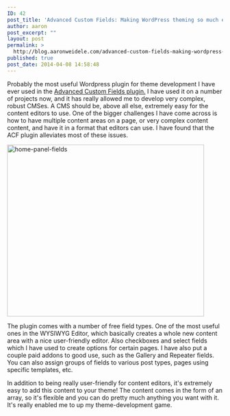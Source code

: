 ```yaml
---
ID: 42
post_title: 'Advanced Custom Fields: Making WordPress theming so much easier!'
author: aaron
post_excerpt: ""
layout: post
permalink: >
  http://blog.aaronweidele.com/advanced-custom-fields-making-wordpress-theming-so-much-easier/
published: true
post_date: 2014-04-08 14:58:48
---
```

Probably the most useful Wordpress plugin for theme development I have ever used in the <a href="http://www.advancedcustomfields.com/" target="_blank">Advanced Custom Fields plugin.</a> I have used it on a number of projects now, and it has really allowed me to develop very complex, robust CMSes. A CMS should be, above all else, extremely easy for the content editors to use. One of the bigger challenges I have come across is how to have multiple content areas on a page, or very complex content content, and have it in a format that editors can use. I have found that the ACF plugin alleviates most of these issues.

<a href="http://www.advancedcustomfields.com/"><img class="alignnone size-full wp-image-43" alt="home-panel-fields" src="http://blog.aaronweidele.com/wp-content/uploads/2014/04/home-panel-fields.png" width="460" height="401" /></a>

The plugin comes with a number of free field types. One of the most useful ones in the WYSIWYG Editor, which basically creates a whole new content area with a nice user-friendly editor. Also checkboxes and select fields which I have used to create options for certain pages. I have also put a couple paid addons to good use, such as the Gallery and Repeater fields. You can also assign groups of fields to various post types, pages using specific templates, etc.

In addition to being really user-friendly for content editors, it's extremely easy to add this content to your theme! The content comes in the form of an array, so it's flexible and you can do pretty much anything you want with it. It's really enabled me to up my theme-development game.